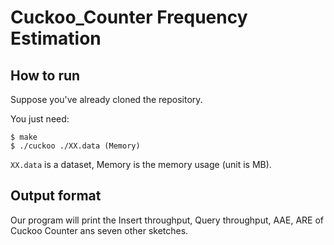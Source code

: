 # Cuckoo_Counter Frequency Estimation

## How to run

Suppose you've already cloned the repository.

You just need:

```
$ make 
$ ./cuckoo ./XX.data (Memory)
```

`XX.data` is a dataset, Memory is the memory usage (unit is MB).

## Output format

Our program will print the Insert throughput, Query throughput, AAE, ARE of Cuckoo Counter ans seven other sketches.
